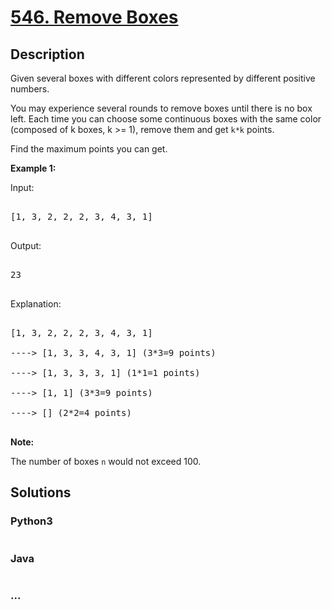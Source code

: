 # [546. Remove Boxes](https://leetcode.com/problems/remove-boxes)

## Description
<p>Given several boxes with different colors represented by different positive numbers. <br />

You may experience several rounds to remove boxes until there is no box left. Each time you can choose some continuous boxes with the same color (composed of k boxes, k >= 1), remove them and get <code>k*k</code> points.<br />

Find the maximum points you can get.

</p>



<p><b>Example 1:</b><br>

Input: 

<pre>

[1, 3, 2, 2, 2, 3, 4, 3, 1]

</pre>

Output:

<pre>

23

</pre>

Explanation: 

<pre>

[1, 3, 2, 2, 2, 3, 4, 3, 1] 

----> [1, 3, 3, 4, 3, 1] (3*3=9 points) 

----> [1, 3, 3, 3, 1] (1*1=1 points) 

----> [1, 1] (3*3=9 points) 

----> [] (2*2=4 points)

</pre>

</p>



<p><b>Note:</b>

The number of boxes <code>n</code> would not exceed 100.

</p>




## Solutions


<!-- tabs:start -->

### **Python3**

```python

```

### **Java**

```java

```

### **...**
```

```

<!-- tabs:end -->